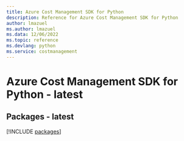 ```yaml
---
title: Azure Cost Management SDK for Python
description: Reference for Azure Cost Management SDK for Python
author: lmazuel
ms.author: lmazuel
ms.data: 12/06/2022
ms.topic: reference
ms.devlang: python
ms.service: costmanagement
---
```

# Azure Cost Management SDK for Python - latest
## Packages - latest
[!INCLUDE [packages](cost-management-index.md)]